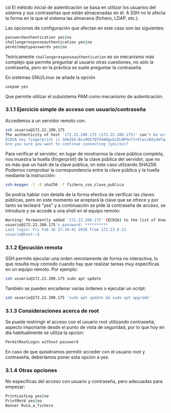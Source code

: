 cd El método inicial de autenticación se basa en utilizar los usuarios del sistema y sus contraseñas que están almacenadas en él. A SSH no le afecta la forma en la que el sistema las almacena (fichero, LDAP, etc.).

Las opciones de configuración que afectan en este caso son las siguientes:

```bash
passwordauthentication yes|no
challengeresponseauthentication yes|no
permitemptypasswords yes|no
```

Teóricamente `challengeresponseauthentication` es un mecanismo más complejo que permite preguntar al usuario otras cuestiones, no sólo la contraseña, pero en la práctica se suele preguntar la contraseña.

En sistemas GNU/Linux se añade la opción
```bash
usepam yes
```
Que permite utilizar el subsistema PAM como mecanismo de autenticación.

### 3.1.1 Ejercicio simple de acceso con usuario/contraseña

Accedemos a un servidor remoto con:
```bash
ssh usuario@172.22.200.175
The authenticity of host '172.22.200.175 (172.22.200.175)' can't be established.
ECDSA key fingerprint is SHA256:Bsv9OS7Qf94ANguOiDLNPHn7J+XlwisWZydmfqa4QMo.
Are you sure you want to continue connecting (yes/no)?
```
Para verificar el servidor, en lugar de mostrarnos la clave pública completa, nos muestra la huella (fingerprint) de la clave pública del servidor, que no es más que un hash de la clave pública, en este caso utlizando SHA256. Podemos comprobar la correspondencia entre la clave pública y la huella mediante la instrucción:

```bash
ssh-keygen -l -E sha256 -f fichero_con_clave_publica
```

Se podría hablar con detalle de la forma efectiva de verificar las claves públicas, pero en este momento se aceptará la clave que se ofrece y por tanto se tecleará “yes” y a continuación se pide la contraseña de acceso, se introduce y se accede a una shell en el equipo remoto:

```bash
Warning: Permanently added '172.22.200.175' (ECDSA) to the list of known hosts.
usuario@172.22.200.175's password: **********
Last login: Fri Feb 16 17:34:41 2018 from 172.23.0.22
usuario@host:~$
```

### 3.1.2 Ejecución remota

SSH permite ejecutar una orden remotamente de forma no interactiva, lo que resulta muy cómodo cuando hay que realizar tareas muy específicas en un equipo remoto. Por ejemplo:
```bash
ssh usuario@172.22.200.175 sudo apt update
```
También se pueden encadenar varias órdenes o ejecutar un script:
```bash
ssh usuario@172.22.200.175 'sudo apt update && sudo apt upgrade'
```

### 3.1.3 Consideraciones acerca de root
Se puede restringir el acceso con el usuario root utilizando contraseña, aspecto importante desde el punto de vista de seguridad, por lo que hoy en día habitualmente se utiliza la opcion:
```bash
PermitRootLogin without-password
```
En caso de que quisiéramos permitir acceder con el usuario root y contraseña, deberíamos poner esta opción a yes.

### 3.1.4 Otras opciones

No específicas del acceso con usuario y contraseña, pero adecuadas para empezar:
```bash
PrintLastLog yes|no
PrintMotd yes|no
Banner Ruta_a_fichero
```